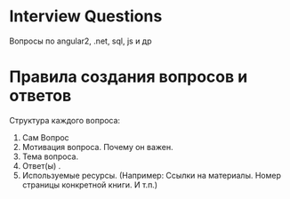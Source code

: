 # Interview Questions
Вопросы по angular2, .net, sql, js и др


# Правила создания вопросов и ответов
Структура каждого вопроса:
1) Сам Вопрос
2) Мотивация вопроса. Почему он важен.
3) Тема вопроса. 
4) Ответ(ы) .
5) Используемые ресурсы. (Например: Ссылки на материалы. Номер страницы конкретной книги. И т.п.)
